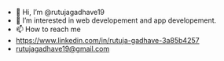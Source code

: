 - 👋 Hi, I’m @rutujagadhave19
- 👀 I’m interested in  web developement and app developement.
- 📫 How to reach me
-  https://www.linkedin.com/in/rutuja-gadhave-3a85b4257
- rutujagadhave19@gmail.com

<!---
rutujagadhave19/rutujagadhave19 is a ✨ special ✨ repository because its `README.md` (this file) appears on your GitHub profile.
You can click the Preview link to take a look at your changes.
--->
